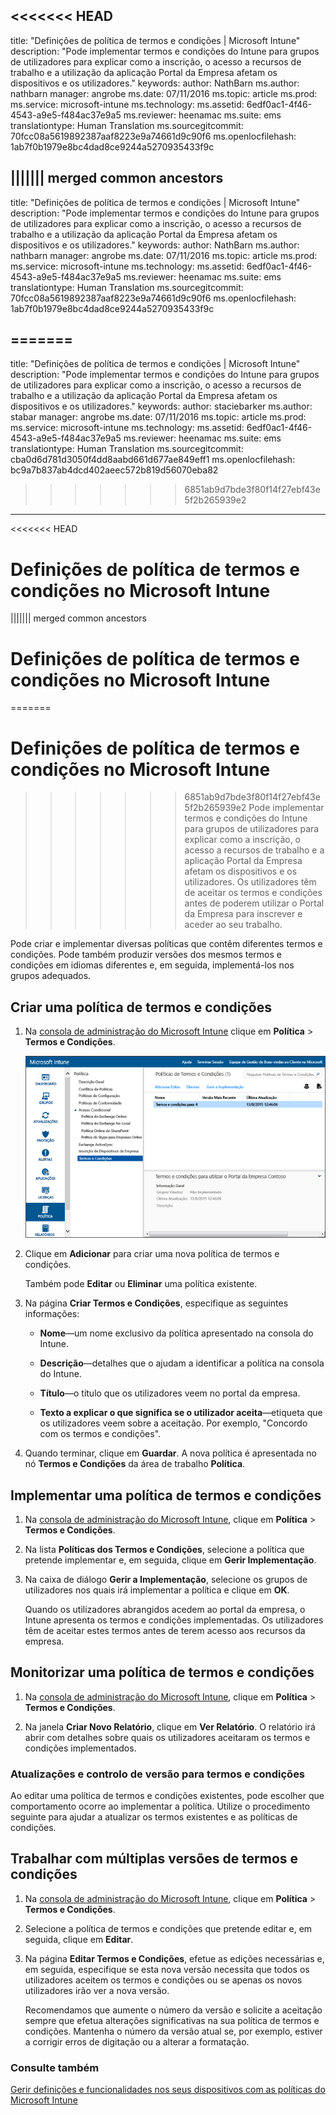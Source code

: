 <<<<<<< HEAD
---
title: "Definições de política de termos e condições | Microsoft Intune"
description: "Pode implementar termos e condições do Intune para grupos de utilizadores para explicar como a inscrição, o acesso a recursos de trabalho e a utilização da aplicação Portal da Empresa afetam os dispositivos e os utilizadores."
keywords: 
author: NathBarn
ms.author: nathbarn
manager: angrobe
ms.date: 07/11/2016
ms.topic: article
ms.prod: 
ms.service: microsoft-intune
ms.technology: 
ms.assetid: 6edf0ac1-4f46-4543-a9e5-f484ac37e9a5
ms.reviewer: heenamac
ms.suite: ems
translationtype: Human Translation
ms.sourcegitcommit: 70fcc08a5619892387aaf8223e9a74661d9c90f6
ms.openlocfilehash: 1ab7f0b1979e8bc4dad8ce9244a5270935433f9c

||||||| merged common ancestors
---
title: "Definições de política de termos e condições | Microsoft Intune"
description: "Pode implementar termos e condições do Intune para grupos de utilizadores para explicar como a inscrição, o acesso a recursos de trabalho e a utilização da aplicação Portal da Empresa afetam os dispositivos e os utilizadores."
keywords: 
author: NathBarn
ms.author: nathbarn
manager: angrobe
ms.date: 07/11/2016
ms.topic: article
ms.prod: 
ms.service: microsoft-intune
ms.technology: 
ms.assetid: 6edf0ac1-4f46-4543-a9e5-f484ac37e9a5
ms.reviewer: heenamac
ms.suite: ems
translationtype: Human Translation
ms.sourcegitcommit: 70fcc08a5619892387aaf8223e9a74661d9c90f6
ms.openlocfilehash: 1ab7f0b1979e8bc4dad8ce9244a5270935433f9c

=======
---
title: "Definições de política de termos e condições | Microsoft Intune"
description: "Pode implementar termos e condições do Intune para grupos de utilizadores para explicar como a inscrição, o acesso a recursos de trabalho e a utilização da aplicação Portal da Empresa afetam os dispositivos e os utilizadores."
keywords: 
author: staciebarker
ms.author: stabar
manager: angrobe
ms.date: 07/11/2016
ms.topic: article
ms.prod: 
ms.service: microsoft-intune
ms.technology: 
ms.assetid: 6edf0ac1-4f46-4543-a9e5-f484ac37e9a5
ms.reviewer: heenamac
ms.suite: ems
translationtype: Human Translation
ms.sourcegitcommit: cba0d6d781d3050f4dd8aabd661d677ae849eff1
ms.openlocfilehash: bc9a7b837ab4dcd402aeec572b819d56070eba82

>>>>>>> 6851ab9d7bde3f80f14f27ebf43e5f2b265939e2

---
<<<<<<< HEAD

# Definições de política de termos e condições no Microsoft Intune
||||||| merged common ancestors

# Definições de política de termos e condições no Microsoft Intune
=======

# <a name="terms-and-condition-policy-settings-in-microsoft-intune"></a>Definições de política de termos e condições no Microsoft Intune
>>>>>>> 6851ab9d7bde3f80f14f27ebf43e5f2b265939e2
Pode implementar termos e condições do Intune para grupos de utilizadores para explicar como a inscrição, o acesso a recursos de trabalho e a aplicação Portal da Empresa afetam os dispositivos e os utilizadores. Os utilizadores têm de aceitar os termos e condições antes de poderem utilizar o Portal da Empresa para inscrever e aceder ao seu trabalho.

Pode criar e implementar diversas políticas que contêm diferentes termos e condições. Pode também produzir versões dos mesmos termos e condições em idiomas diferentes e, em seguida, implementá-los nos grupos adequados.

## <a name="create-a-terms-and-conditions-policy"></a>Criar uma política de termos e condições

1.  Na [consola de administração do Microsoft Intune](http://manage.microsoft.com) clique em **Política** &gt; **Termos e Condições**.

    ![Captura de ecrã da política de termos e condições](./media/pol-sa-terms-conditions.png)

2.  Clique em **Adicionar** para criar uma nova política de termos e condições.

    Também pode **Editar** ou **Eliminar** uma política existente.

3.  Na página **Criar Termos e Condições**, especifique as seguintes informações:

    -   **Nome**&mdash;um nome exclusivo da política apresentado na consola do Intune.

    -   **Descrição**&mdash;detalhes que o ajudam a identificar a política na consola do Intune.

    -   **Título**&mdash;o título que os utilizadores veem no portal da empresa.

    -   **Texto a explicar o que significa se o utilizador aceita**&mdash;etiqueta que os utilizadores veem sobre a aceitação. Por exemplo, "Concordo com os termos e condições".

4.  Quando terminar, clique em **Guardar**. A nova política é apresentada no nó **Termos e Condições** da área de trabalho **Política**.

## <a name="deploy-a-terms-and-conditions-policy"></a>Implementar uma política de termos e condições

1.  Na [consola de administração do Microsoft Intune](http://manage.microsoft.com), clique em **Política** &gt; **Termos e Condições**.

2.  Na lista **Políticas dos Termos e Condições**, selecione a política que pretende implementar e, em seguida, clique em **Gerir Implementação**.

3.  Na caixa de diálogo **Gerir a Implementação**, selecione os grupos de utilizadores nos quais irá implementar a política e clique em **OK**.

    Quando os utilizadores abrangidos acedem ao portal da empresa, o Intune apresenta os termos e condições implementadas. Os utilizadores têm de aceitar estes termos antes de terem acesso aos recursos da empresa.

## <a name="monitor-a-terms-and-conditions-policy"></a>Monitorizar uma política de termos e condições

1.  Na [consola de administração do Microsoft Intune](http://manage.microsoft.com), clique em **Política** &gt; **Termos e Condições**.

2.  Na janela **Criar Novo Relatório**, clique em **Ver Relatório**. O relatório irá abrir com detalhes sobre quais os utilizadores aceitaram os termos e condições implementados.

### <a name="updates-and-version-control-for-terms-and-conditions"></a>Atualizações e controlo de versão para termos e condições
Ao editar uma política de termos e condições existentes, pode escolher que comportamento ocorre ao implementar a política. Utilize o procedimento seguinte para ajudar a atualizar os termos existentes e as políticas de condições.

## <a name="work-with-multiple-versions-of-terms-and-conditions"></a>Trabalhar com múltiplas versões de termos e condições

1.  Na [consola de administração do Microsoft Intune](http://manage.microsoft.com), clique em **Política** &gt; **Termos e Condições**.

2.  Selecione a política de termos e condições que pretende editar e, em seguida, clique em **Editar**.

3.  Na página **Editar Termos e Condições**, efetue as edições necessárias e, em seguida, especifique se esta nova versão necessita que todos os utilizadores aceitem os termos e condições ou se apenas os novos utilizadores irão ver a nova versão.

    Recomendamos que aumente o número da versão e solicite a aceitação sempre que efetua alterações significativas na sua política de termos e condições. Mantenha o número da versão atual se, por exemplo, estiver a corrigir erros de digitação ou a alterar a formatação.

### <a name="see-also"></a>Consulte também
[Gerir definições e funcionalidades nos seus dispositivos com as políticas do Microsoft Intune](manage-settings-and-features-on-your-devices-with-microsoft-intune-policies.md)



<!--HONumber=Nov16_HO2-->


